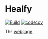 # Healfy
[![Build](https://github.com/tomaszpolanski/healfy/workflows/Build/badge.svg)](https://github.com/tomaszpolanski/healfy/actions?query=workflow%3A%22Build%22)
[![codecov](https://codecov.io/gh/tomaszpolanski/healfy/branch/master/graph/badge.svg)](https://codecov.io/gh/tomaszpolanski/healfy)

The [webpage].

[webpage]: https://tomaszpolanski.github.io/healfy/
